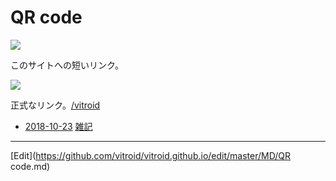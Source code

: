 # QR code

![](https://i.gyazo.com/f7f7b64a713e708a68760f619041e3d0.jpg)

このサイトへの短いリンク。

![](https://i.gyazo.com/dfd0236921d51fed061e0329935f19a2.jpg)

正式なリンク。[/vitroid](/vitroid.md) 


* [2018-10-23](2018-10-23.md) [雑記](雑記.md) 




----
[Edit](https://github.com/vitroid/vitroid.github.io/edit/master/MD/QR code.md)
